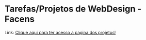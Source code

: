 # Tarefas/Projetos de WebDesign - Facens

Link: [Clique aqui para ter acesso a pagina dos projetos!](https://facensclasses.github.io/WebDesign_Turma03/)
